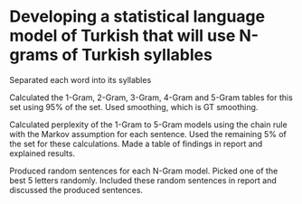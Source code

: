  # Developing a statistical language model of Turkish that will use N-grams of Turkish syllables
 
 Separated each word into its syllables
 
 Calculated the 1-Gram, 2-Gram, 3-Gram, 4-Gram and 5-Gram tables for this set using 95% of the set. Used smoothing, which is GT smoothing.
 
 Calculated perplexity of the 1-Gram to 5-Gram models using the chain rule with the Markov assumption for each sentence. Used the remaining 5% of the set for these calculations. Made a table of findings in report and explained results.
 
 Produced random sentences for each N-Gram model. Picked one of the best 5 letters randomly. Included these random sentences in report and discussed the produced sentences.
 
